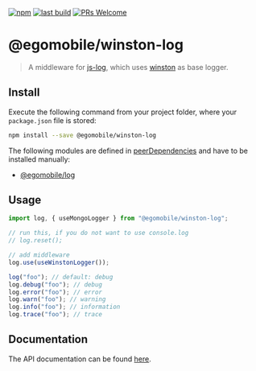 [![npm](https://img.shields.io/npm/v/@egomobile/winston-log.svg)](https://www.npmjs.com/package/@egomobile/winston-log)
[![last build](https://img.shields.io/github/workflow/status/egomobile/winston-log/Publish)](https://github.com/egomobile/winston-log/actions?query=workflow%3APublish)
[![PRs Welcome](https://img.shields.io/badge/PRs-welcome-brightgreen.svg?style=flat-square)](https://github.com/egomobile/winston-log/pulls)

# @egomobile/winston-log

> A middleware for [js-log](https://github.com/egomobile/js-log), which uses [winston](https://github.com/winstonjs/winston) as base logger.

## Install

Execute the following command from your project folder, where your `package.json` file is stored:

```bash
npm install --save @egomobile/winston-log
```

The following modules are defined in [peerDependencies](https://nodejs.org/uk/blog/npm/peer-dependencies/) and have to be installed manually:

- [@egomobile/log](https://github.com/egomobile/js-log)

## Usage

```typescript
import log, { useMongoLogger } from "@egomobile/winston-log";

// run this, if you do not want to use console.log
// log.reset();

// add middleware
log.use(useWinstonLogger());

log("foo"); // default: debug
log.debug("foo"); // debug
log.error("foo"); // error
log.warn("foo"); // warning
log.info("foo"); // information
log.trace("foo"); // trace
```

## Documentation

The API documentation can be found [here](https://egomobile.github.io/winston-log/).
